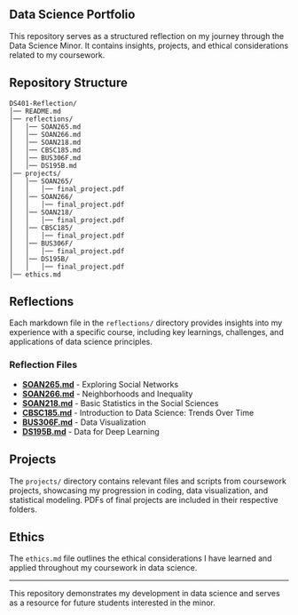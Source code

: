 ## Data Science Portfolio

This repository serves as a structured reflection on my journey through the Data Science Minor. It contains insights, projects, and ethical considerations related to my coursework.

## Repository Structure
```
DS401-Reflection/
│── README.md
│── reflections/
│   │── SOAN265.md
│   │── SOAN266.md
│   │── SOAN218.md
│   │── CBSC185.md
│   │── BUS306F.md
│   │── DS195B.md
│── projects/
│   │── SOAN265/
│   │   │── final_project.pdf
│   │── SOAN266/
│   │   │── final_project.pdf
│   │── SOAN218/
│   │   │── final_project.pdf
│   │── CBSC185/
│   │   │── final_project.pdf
│   │── BUS306F/
│   │   │── final_project.pdf
│   │── DS195B/
│   │   │── final_project.pdf
│── ethics.md
```

## Reflections
Each markdown file in the `reflections/` directory provides insights into my experience with a specific course, including key learnings, challenges, and applications of data science principles.

### Reflection Files
- **[SOAN265.md](reflections/SOAN265.md)** - Exploring Social Networks
- **[SOAN266.md](reflections/SOAN266.md)** - Neighborhoods and Inequality
- **[SOAN218.md](reflections/SOAN218.md)** - Basic Statistics in the Social Sciences
- **[CBSC185.md](reflections/CBSC185.md)** - Introduction to Data Science: Trends Over Time
- **[BUS306F.md](reflections/BUS306F.md)** - Data Visualization
- **[DS195B.md](reflections/DS195B.md)** - Data for Deep Learning


## Projects
The `projects/` directory contains relevant files and scripts from coursework projects, showcasing my progression in coding, data visualization, and statistical modeling. PDFs of final projects are included in their respective folders.

## Ethics
The `ethics.md` file outlines the ethical considerations I have learned and applied throughout my coursework in data science.


---

This repository demonstrates my development in data science and serves as a resource for future students interested in the minor.

